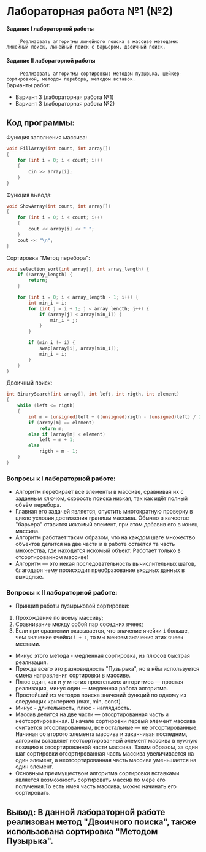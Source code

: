 # Лабораторная работа №1 (№2)

#### Задание I лабораторной работы
```		Реализовать алгоритмы линейного поиска в массиве методами: линейный поиск, линейный поиск с барьером, двоичный поиск.``` 
#### Задание II лабораторной работы
```		Реализовать алгоритмы сортировки: методом пузырька, шейкер-сортировкой, методом перебора, методом вставок.```   
Варианты работ:  
* Вариант 3 (лабораторная работа №1)  
* Вариант 3 (лабораторная работа №2)    
## Код программы:      
Функция заполнения массива: 
```c++
void FillArray(int count, int array[])
{
	for (int i = 0; i < count; i++)
	{
		cin >> array[i];
	}
}
```   
Функция вывода:
```c++    
void ShowArray(int count, int array[])
{
	for (int i = 0; i < count; i++)
	{
		cout << array[i] << " ";
	}
	cout << "\n";
}
```  
Сортировка "Метод перебора":  
```c++   
void selection_sort(int array[], int array_length) {
	if (!array_length) {
		return;
	}

	for (int i = 0; i < array_length - 1; i++) {
		int min_i = i;
		for (int j = i + 1; j < array_length; j++) {
			if (array[j] < array[min_i]) {
				min_i = j;
			}
		}

		if (min_i != i) {
			swap(array[i], array[min_i]);
			min_i = i;
		}
	}
}
```   

Двоичный поиск:  
```c++
int BinarySearch(int array[], int left, int rigth, int element)
{
	while (left <= rigth)
	{
		int m = (unsigned)left + ((unsigned)rigth - (unsigned)left) / 2;
		if (array[m] == element)
			return m;
		else if (array[m] < element)
			left = m + 1;
		else
			rigth = m - 1;
	}
}
```  
### Вопросы к I лабораторной работе:  
* Алгоритм перебирает все элементы в массиве, сравнивая их с заданным ключом, скорость поиска низкая, так как идёт полный объём перебора.
* Главная его задачей является, опустить многократную проверку в цикле условия достижения границы массива. Обычно в качестве "барьера" ставится искомый элемент, при этом добавив его в конец массива.
* Алгоритм работает таким образом, что на каждом шаге множество объектов делится на две части и в работе остаётся та часть множества, где находится искомый объект. Работает только в отсортированном массиве!
* Алгоритм — это некая последовательность вычислительных шагов, благодаря чему происходит преобразование входных данных в выходные.  


### Вопросы к II лабораторной работе:  
* Принцип работы пузырьковой сортировки:  
1. Прохождение по всему массиву;
2. Сравнивание между собой пар соседних ячеек;
3. Если при сравнении оказывается, что значение ячейки ```i``` больше, чем значение ячейки ```i + 1```, то мы меняем значения этих ячеек местами.   

* Минус этого метода - медленная сортировка, из плюсов быстрая реализация.     
* Прежде всего это разновидность "Пузырька", но в нём используется смена направления сортировки в массиве.
* Плюс один, как и у многих простеньких алгоритмов — простая реализация, минус один — медленная работа алгоритма.   
* Простейший из методов поиска значений функций по одному из следующих критериев (max, min, const).  
* Минус - длительность, плюс - наглядность.  
* Массив делится на две части — отсортированная часть и неотсортированная. В начале сортировки первый элемент массива считается отсортированным, все остальные — не отсортированные. Начиная со второго элемента массива и заканчивая последним, алгоритм вставляет неотсортированный элемент массива в нужную позицию в отсортированной части массива. Таким образом, за один шаг сортировки отсортированная часть массива увеличивается на один элемент, а неотсортированная часть массива уменьшается на один элемент.
* Основным преимуществом алгоритма сортировки вставками является возможность сортировать массив по мере его получения.То есть имея часть массива, можно начинать его сортировать.  


## Вывод: В данной лабораторной работе реализован метод "Двоичного поиска", также использована сортировка "Методом Пузырька".






